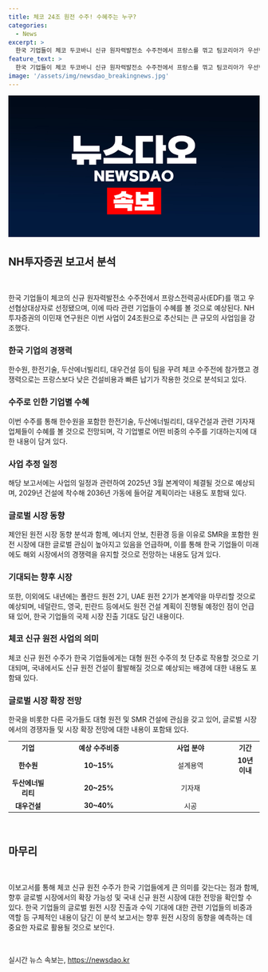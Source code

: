 ```yaml
---
title: 체코 24조 원전 수주! 수혜주는 누구?
categories:
  - News
excerpt: >
  한국 기업들이 체코 두코바니 신규 원자력발전소 수주전에서 프랑스를 꺾고 팀코리아가 우선협상대상자로 선정됐다. 이에 한국수력원자력 등 관련 기업들이 수혜를 기대하며, 체코 원전을 시작으로 국내 신규 원전 공사가 예정되어 있음을 전망했다. 이로 인해 한전기술, 두산에너빌리티, 대우건설 등이 수주 및 관련 기자재 업체들이 수혜를 누릴 것으로 예상되며, 전력수급기본계획에 포함된 신규 원전 3기 공사가 진행될 예정이라고 밝혔다. 또한, 원전 시장의 관심이 높아지면서 국내 기업들의 해외 건설 계획 또한 늘어날 것으로 전망됐다. 팀코리아의 체코 신규 원전 수주는 국내 대형 원전 수주의 첫 단추가 될 것으로 기대된다.
feature_text: >
  한국 기업들이 체코 두코바니 신규 원자력발전소 수주전에서 프랑스를 꺾고 팀코리아가 우선협상대상자로 선정됐다. 이에 한국수력원자력 등 관련 기업들이 수혜를 기대하며, 체코 원전을 시작으로 국내 신규 원전 공사가 예정되어 있음을 전망했다. 이로 인해 한전기술, 두산에너빌리티, 대우건설 등이 수주 및 관련 기자재 업체들이 수혜를 누릴 것으로 예상되며, 전력수급기본계획에 포함된 신규 원전 3기 공사가 진행될 예정이라고 밝혔다. 또한, 원전 시장의 관심이 높아지면서 국내 기업들의 해외 건설 계획 또한 늘어날 것으로 전망됐다. 팀코리아의 체코 신규 원전 수주는 국내 대형 원전 수주의 첫 단추가 될 것으로 기대된다.
image: '/assets/img/newsdao_breakingnews.jpg'
---
```


<p><img src="/assets/img/newsdao_breakingnews.jpg" alt="pcversion 속보" /></p>

<h2 data-ke-size="size26">NH투자증권 보고서 분석</h2>

<p data-ke-size="size16">&nbsp;</p>

<p>한국 기업들이 체코의 신규 원자력발전소 수주전에서 프랑스전력공사(EDF)를 꺾고 우선협상대상자로 선정됐으며, 이에 따라 관련 기업들이 수혜를 볼 것으로 예상된다. NH투자증권의 이민재 연구원은 이번 사업이 24조원으로 추산되는 큰 규모의 사업임을 강조했다.</p>

<h3>한국 기업의 경쟁력</h3>

<p data-ke-size="size16">한수원, 한전기술,  두산에너빌리티, 대우건설 등이 팀을 꾸려 체코 수주전에 참가했고 경쟁력으로는 프랑스보다 낮은 건설비용과 빠른 납기가 작용한 것으로 분석되고 있다.</p>

<h3>수주로 인한 기업별 수혜</h3>

<p data-ke-size="size16">이번 수주를 통해 한수원을 포함한 한전기술, 두산에너빌리티, 대우건설과 관련 기자재 업체들이 수혜를 볼 것으로 전망되며, 각 기업별로 어떤 비중의 수주를 기대하는지에 대한 내용이 담겨 있다.</p>

<h3>사업 추정 일정</h3>

<p data-ke-size="size16">해당 보고서에는 사업의 일정과 관련하여 2025년 3월 본계약이 체결될 것으로 예상되며, 2029년 건설에 착수해 2036년 가동에 들어갈 계획이라는 내용도 포함돼 있다.</p>

<h3>글로벌 시장 동향</h3>

<p data-ke-size="size16">제안된 원전 시장 동향 분석과 함께, 에너지 안보, 친환경 등을 이유로 SMR을 포함한 원전 시장에 대한 글로벌 관심이 높아지고 있음을 언급하며, 이를 통해 한국 기업들이 미래에도 해외 시장에서의 경쟁력을 유지할 것으로 전망하는 내용도 담겨 있다.</p>

<h3>기대되는 향후 시장</h3>

<p data-ke-size="size16">또한, 이외에도 내년에는 폴란드 원전 2기, UAE 원전 2기가 본계약을 마무리할 것으로 예상되며, 네덜란드, 영국, 핀란드 등에서도 원전 건설 계획이 진행될 예정인 점이 언급돼 있어, 한국 기업들의 국제 시장 진출 기대도 담긴 내용이다.</p>

<h3>체코 신규 원전 사업의 의미</h3>

<p data-ke-size="size16">체코 신규 원전 수주가 한국 기업들에게는 대형 원전 수주의 첫 단추로 작용할 것으로 기대되며, 국내에서도 신규 원전 건설이 활발해질 것으로 예상되는 배경에 대한 내용도 포함돼 있다.</p>

<h3>글로벌 시장 확장 전망</h3>

<p data-ke-size="size16">한국을 비롯한 다른 국가들도 대형 원전 및 SMR 건설에 관심을 갖고 있어, 글로벌 시장에서의 경쟁자들 및 시장 확장 전망에 대한 내용이 포함돼 있다.</p>

<table>
  <colgroup>
    <col width="84" style="width: 63pt;" />
    <col width="204" style="width: 153pt;" />
    <col width="161" style="width: 121pt;" />
    <col width="60" style="width: 45pt;" />
  </colgroup>
  <tbody>
    <tr>
      <td style="text-align: center; height: 17px;"><b>기업</b></td>
      <td style="text-align: center; width: 153pt; height: 17px;"><b>예상 수주비중</b></td>
      <td style="text-align: center; width: 121pt; height: 17px;"><b>사업 분야</b></td>
      <td style="text-align: center; height: 17px;"><b>기간</b></td>
    </tr>
    <tr>
      <td style="text-align: center; height: 17px;"><b>한수원</b></td>
      <td style="text-align: center; height: 17px;"><b>10~15%</b></td>
      <td style="text-align: center; height: 17px;">설계용역</td>
      <td style="text-align: center; height: 17px;"><b>10년 이내</b></td>
    </tr>
    <tr>
      <td style="text-align: center; height: 17px;"><b>두산에너빌리티</b></td>
      <td style="text-align: center; height: 17px;"><b>20~25%</b></td>
      <td style="text-align: center; height: 17px;">기자재</td>
      <td style="text-align: center; height: 17px;">&nbsp; &nbsp; &nbsp; &nbsp; &nbsp;</td>
    </tr>
    <tr>
      <td style="text-align: center; height: 17px;"><b>대우건설</b></td>
      <td style="text-align: center; height: 17px;"><b>30~40%</b></td>
      <td style="text-align: center; height: 17px;">시공</td>
      <td style="text-align: center; height: 17px;">&nbsp; &nbsp; &nbsp; &nbsp; &nbsp;</td>
    </tr>
  </tbody>
</table>

<p data-ke-size="size16">&nbsp;</p>

<h2 data-ke-size="size26">마무리</h2>

<p data-ke-size="size16">&nbsp;</p>

<p>이보고서를 통해 체코 신규 원전 수주가 한국 기업들에게 큰 의미를 갖는다는 점과 함께, 향후 글로벌 시장에서의 확장 가능성 및 국내 신규 원전 시장에 대한 전망을 확인할 수 있다. 한국 기업들의 글로벌 원전 시장 진출과 수익 기대에 대한 관련 기업들의 비중과 역할 등 구체적인 내용이 담긴 이 분석 보고서는 향후 원전 시장의 동향을 예측하는 데 중요한 자료로 활용될 것으로 보인다.</p>

<p data-ke-size="size16">&nbsp;</p>
실시간 뉴스 속보는, <a href="https://newsdao.kr" rel="dofollow">https://newsdao.kr</a>


